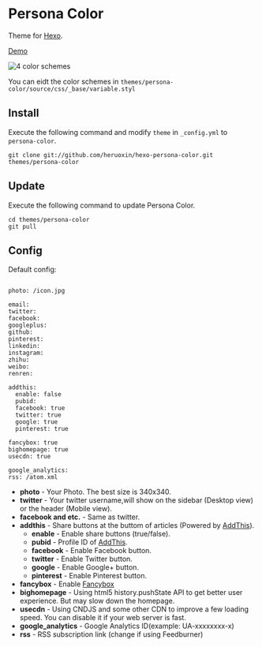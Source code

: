 # Persona Color

Theme for [Hexo].

[Demo]

![4 color schemes](http://ww3.sinaimg.cn/large/66cab368gw1ed07yp2yjfj21400mi7a2.jpg)

You can eidt the color schemes in `themes/persona-color/source/css/_base/variable.styl`

## Install

Execute the following command and modify `theme` in `_config.yml` to `persona-color`.

```
git clone git://github.com/heruoxin/hexo-persona-color.git themes/persona-color
```

## Update

Execute the following command to update Persona Color.

```
cd themes/persona-color
git pull
```

## Config

Default config:

``` 

photo: /icon.jpg

email: 
twitter: 
facebook: 
googleplus: 
github: 
pinterest: 
linkedin: 
instagram: 
zhihu: 
weibo: 
renren: 

addthis:
  enable: false
  pubid:
  facebook: true
  twitter: true
  google: true
  pinterest: true

fancybox: true
bighomepage: true
usecdn: true

google_analytics: 
rss: /atom.xml
```

- **photo** - Your Photo. The best size is 340x340.
- **twitter** - Your twitter username,will show on the sidebar (Desktop view) or the header (Mobile view).
- **facebook and etc.** - Same as twitter.
- **addthis** - Share buttons at the buttom of articles (Powered by [AddThis]).
  - **enable** - Enable share buttons (true/false).
  - **pubid** - Profile ID of [AddThis].
  - **facebook** - Enable Facebook button.
  - **twitter** - Enable Twitter button.
  - **google** - Enable Google+ button.
  - **pinterest** - Enable Pinterest button.
- **fancybox** - Enable [Fancybox]
- **bighomepage** - Using html5 history.pushState API to get better user experience. But may slow down the homepage.
- **usecdn** - Using CNDJS and some other CDN to improve a few loading speed. You can disable it if your web server is fast.
- **google_analytics** - Google Analytics ID(example: UA-xxxxxxxx-x)
- **rss** - RSS subscription link (change if using Feedburner)


[Hexo]: http://zespia.tw/hexo/
[Demo]: http://www.1ittlecup.com/
[AddThis]: https://www.addthis.com
[Fancybox]: http://fancyapps.com/fancybox/
